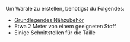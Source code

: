 Um Warale zu erstellen, benötigst du Folgendes:

*   [Grundlegendes Nähzubehör](/docs/sewing/basic-sewing-supplies)
*   Etwa 2 Meter von einem geeigneten Stoff
*   Einige Schnittstellen für die Taille
